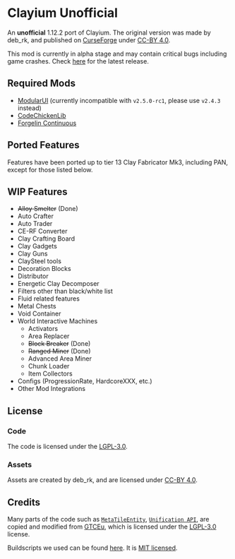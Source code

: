 # Clayium Unofficial
An **unofficial** 1.12.2 port of Clayium.
The original version was made by deb_rk,
and published on [CurseForge](https://www.curseforge.com/minecraft/mc-mods/clayium) under [CC-BY 4.0](https://creativecommons.org/licenses/by/4.0/).

This mod is currently in alpha stage and may contain critical bugs including game crashes.
Check [here](https://github.com/TRCDevelopers/Clayium/releases) for the latest release.

## Required Mods
- [ModularUI](https://github.com/CleanroomMC/ModularUI) (currently incompatible with `v2.5.0-rc1`, please use `v2.4.3` instead)
- [CodeChickenLib](https://github.com/TheCBProject/CodeChickenLib)
- [Forgelin Continuous](https://github.com/ChAoSUnItY/Forgelin-Continuous)

## Ported Features
Features have been ported up to tier 13 Clay Fabricator Mk3, 
including PAN, except for those listed below.

## WIP Features
- ~~Alloy Smelter~~ (Done)
- Auto Crafter
- Auto Trader
- CE-RF Converter
- Clay Crafting Board
- Clay Gadgets
- Clay Guns
- ClaySteel tools
- Decoration Blocks
- Distributor
- Energetic Clay Decomposer
- Filters other than black/white list
- Fluid related features
- Metal Chests
- Void Container
- World Interactive Machines
  - Activators
  - Area Replacer
  - ~~Block Breaker~~ (Done)
  - ~~Ranged Miner~~ (Done)
  - Advanced Area Miner
  - Chunk Loader
  - Item Collectors
- Configs (ProgressionRate, HardcoreXXX, etc.)
- Other Mod Integrations

## License
### Code
The code is licensed under the [LGPL-3.0](https://www.gnu.org/licenses/lgpl-3.0.html.en#license-text).

### Assets
Assets are created by deb_rk, and are licensed under [CC-BY 4.0](https://creativecommons.org/licenses/by/4.0/).

## Credits
Many parts of the code such as [`MetaTileEntity`](src/main/kotlin/com/github/trc/clayium/api/metatileentity/MetaTileEntity.kt),
[`Unification API`](src/main/kotlin/com/github/trc/clayium/api/unification),
are copied and modified from [GTCEu](https://github.com/GregTechCEu/GregTech), 
which is licensed under the [LGPL-3.0](https://www.gnu.org/licenses/lgpl-3.0.html.en) license.

Buildscripts we used can be found [here](https://github.com/GregTechCEu/Buildscripts).
It is [MIT licensed](https://github.com/GregTechCEu/Buildscripts/blob/master/LICENSE).